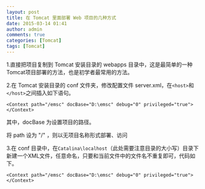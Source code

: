 ```yaml
---
layout: post
title: 在 Tomcat 里面部署 Web 项目的几种方式 
date: 2015-03-14 01:41
author: admin
comments: true
categories: [Tomcat]
tags: [Tomcat]
---
```


1.直接把项目复制到 Tomcat 安装目录的 webapps 目录中，这是最简单的一种Tomcat项目部署的方法，也是初学者最常用的方法。

2.在 Tomcat 安装目录的 conf 文件夹，修改配置文件 server.xml，在`<host>`和`</host>`之间插入如下语句。

	<Context path="/emsc" docBase="D:\emsc" debug="0" privileged="true"></Context>

其中，docBase 为设置项目的路径。

将 path 设为 "/" ，则以无项目名称形式部署、访问

3.在 conf 目录中，在`Catalina\localhost`（此处需要注意目录的大小写）目录下新建一个XML文件，任意命名，只要和当前文件中的文件名不重复即可，代码如下。

	<Context path="/emsc" docBase="D:\emsc" debug="0" privileged="true"></Context>
